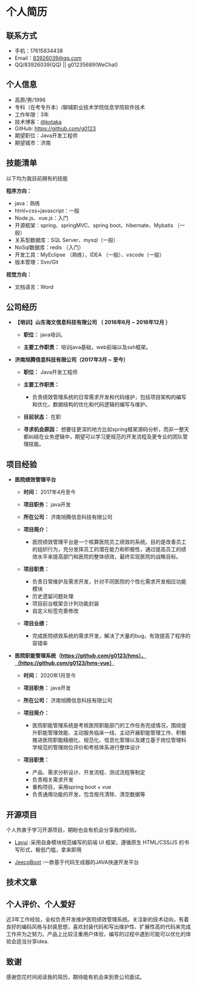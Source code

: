 # 个人简历


## 联系方式

- 手机：17615834438
- Email：83926039@qq.com
- QQ/83926039(QQ) || g01235689(WeChat)


## 个人信息

 - 高原/男/1996
 - 专科（在考专升本）/聊城职业技术学院信息学院软件技术
 - 工作年限：3年
 - 技术博客：[@kotaka](https://www.cnblogs.com/g012/)
 - GitHub: https://github.com/g0123
 - 期望职位：Java开发工程师
 - 期望城市：济南


## 技能清单

以下均为我目前拥有的技能

**程序方向：**

- java：熟练
- html+css+javascript：一般
- Node.js、vue.js：入门
- 开源框架：spring、springMVC、spring boot、hibernate、Mybatis （一般）
- 关系型数据库：SQL Server、mysql（一般）
- NoSql数据库：redis （入门）
- 开发工具：MyEclipse （熟练）、IDEA （一般）、vscode（一般）
- 版本管理：Svn/Git

**视觉方向：**

- 文档语言：Word



## 公司经历

* **【培训】山东海文信息科技有限公司 （ 2016年6月 ~ 2016年12月 ）**

  * **职位：** java培训。

  * **主要工作职责：** 培训java基础，web前端以及ssh框架。


* **济南旭腾信息科技有限公司（2017年3月 ~ 至今）**

  * **职位：** Java开发工程师

  * **主要工作职责：**
  
    * 负责绩效管理系统的日常需求开发和代码维护，包括项目架构的编写和优化，数据结构的优化和代码逻辑的编写与维护。

  * **目前状态：** 在职
  
  * **寻求机会原因：** 想要往更深的地方比如spring框架源码分析，而非一整天都纠结在业务逻辑中，期望可以学习更规范的开发流程及更专业的团队管理技能。

## 项目经验

* **医院绩效管理平台**

  * **时间：** 2017年4月至今

  * **项目职务：** java开发

  * **所在公司：** 济南旭腾信息科技有限公司

  * **项目简介：**

    * 医院绩效管理平台是一个核算医院员工绩效的系统。目的是改善员工的组织行为，充分发挥员工的潜在能力和积极性，通过提高员工的绩效水平来提高部门和医院的整体绩效，最终实现医院的战略目标。
  
  * **项目职责：**

      * 负责日常维护及需求开发，针对不同医院的个性化需求开发相应功能模块
      * 历史遗留问题处理
      * 项目前台框架合计列功能封装
      * 自定义标签完善修改

	
  * **项目业绩：**

    * 完成医院绩效系统的需求开发，解决了大量的bug，有效提高了程序的容错率
 

* **医院职能管理系统（https://github.com/g0123/hms）、（https://github.com/g0123/hms-vue）**

  * **时间：** 2020年1月至今

  * **项目职务：** java开发

  * **所在公司：** 济南旭腾信息科技有限公司

  * **项目简介：**

    * 医院职能管理系统是考核医院职能部门的工作任务完成情况，围绕提升职能管理效能、主动服务临床一线、主动开展职能管理工作、积极推进医院职能精细化、规范化、信息化管理以及建立基于岗位管理科学规范的管理岗位评价和考核体系进行整体设计
  
  * **项目职责：**

      * 产品、需求分析设计、开发流程、测试流程等制定
      * 负责相关需求开发
      * 重构项目，采用spring boot + vue
      * 负责通用功能的开发，包含按月清除、清空数据等
	
## 开源项目
 
个人热衷于学习开源项目，期盼也会有机会分享我的经验。

 - [Layui](https://github.com/sentsin/layui) :采用自身模块规范编写的前端 UI 框架，遵循原生 HTML/CSS/JS 的书写形式，极低门槛，拿来即用
 
 - [JeecgBoot](https://github.com/zhangdaiscott/jeecg-boot) :一款基于代码生成器的JAVA快速开发平台
 

## 技术文章



## 个人评价、个人爱好

近3年工作经验，全权负责开发维护医院绩效管理系统。关注新的技术动向，有着良好的编码风格与封装思想，喜欢封装代码和写出维护性、扩展性高的代码来完成工作并为之努力。产品上比较注重用户体验，编写的过程中遇到可能可以优化的体验会适当分享idea.

## 致谢
感谢您花时间阅读我的简历，期待能有机会来到贵公司面试。


